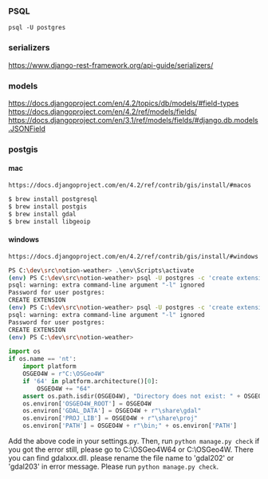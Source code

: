 ### PSQL

```
psql -U postgres
```


### serializers

https://www.django-rest-framework.org/api-guide/serializers/

### models

https://docs.djangoproject.com/en/4.2/topics/db/models/#field-types
https://docs.djangoproject.com/en/4.2/ref/models/fields/
https://docs.djangoproject.com/en/3.1/ref/models/fields/#django.db.models.JSONField

### postgis

#### mac

```
https://docs.djangoproject.com/en/4.2/ref/contrib/gis/install/#macos
```

```sh
$ brew install postgresql
$ brew install postgis
$ brew install gdal
$ brew install libgeoip
```

#### windows
```
https://docs.djangoproject.com/en/4.2/ref/contrib/gis/install/#windows
```

```sh
PS C:\dev\src\notion-weather> .\env\Scripts\activate
(env) PS C:\dev\src\notion-weather> psql -U postgres -c 'create extension postgis' notion-weather -l
psql: warning: extra command-line argument "-l" ignored
Password for user postgres:
CREATE EXTENSION
(env) PS C:\dev\src\notion-weather> psql -U postgres -c 'create extension postgis_topology' notion-weather -l
psql: warning: extra command-line argument "-l" ignored
Password for user postgres:
CREATE EXTENSION
(env) PS C:\dev\src\notion-weather>
```

```py
import os
if os.name == 'nt':
    import platform
    OSGEO4W = r"C:\OSGeo4W"
    if '64' in platform.architecture()[0]:
        OSGEO4W += "64"
    assert os.path.isdir(OSGEO4W), "Directory does not exist: " + OSGEO4W
    os.environ['OSGEO4W_ROOT'] = OSGEO4W
    os.environ['GDAL_DATA'] = OSGEO4W + r"\share\gdal"
    os.environ['PROJ_LIB'] = OSGEO4W + r"\share\proj"
    os.environ['PATH'] = OSGEO4W + r"\bin;" + os.environ['PATH']
```


Add the above code in your settings.py. Then, run `python manage.py check` if you got the error still, please go to C:\OSGeo4W64 or C:\OSGeo4W. There you can find gdalxxx.dll. please rename the file name to 'gdal202' or 'gdal203' in error message. Please run `python manage.py check`.

